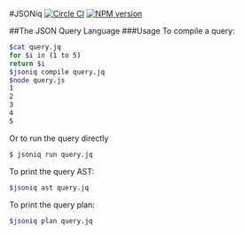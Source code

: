 #JSONiq
[![Circle CI](https://circleci.com/gh/wcandillon/jsoniq/tree/master.svg?style=svg)](https://circleci.com/gh/wcandillon/jsoniq/tree/master) [![NPM version](http://img.shields.io/npm/v/jsoniq.svg?style=flat)](http://badge.fury.io/js/jsoniq)

##The JSON Query Language
###Usage
To compile a query:
```bash
$cat query.jq
for $i in (1 to 5)
return $i
$jsoniq compile query.jq
$node query.js
1
2
3
4
5
```

Or to run the query directly
```bash
$ jsoniq run query.jq
```


To print the query AST:
```bash
$jsoniq ast query.jq
```

To print the query plan:
```bash
$jsoniq plan query.jq
```

